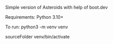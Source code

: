 Simple version of Asteroids with help of boot.dev

Requirements:
Python 3.10+

To run:
python3 -m venv venv

sourceFolder venv/bin/activate